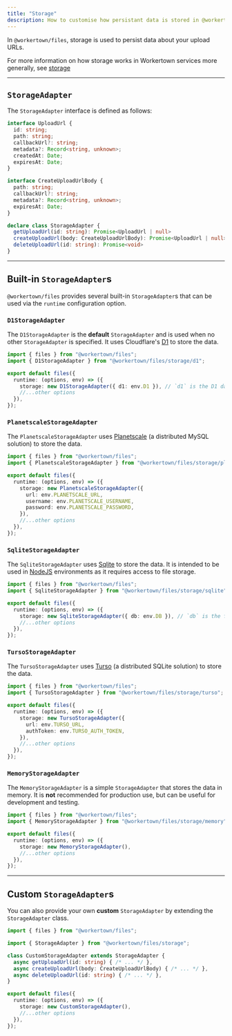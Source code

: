 ```yaml
---
title: "Storage"
description: How to customise how persistant data is stored in @workertown/files.
---
```


In `@workertown/files`, storage is used to persist data about your upload URLs.

For more information on how storage works in Workertown services more generally,
see [storage](/docs/core-concepts/storage)

---

## `StorageAdapter`

The `StorageAdapter` interface is defined as follows:

```ts
interface UploadUrl {
  id: string;
  path: string;
  callbackUrl?: string;
  metadata?: Record<string, unknown>;
  createdAt: Date;
  expiresAt: Date;
}

interface CreateUploadUrlBody {
  path: string;
  callbackUrl?: string;
  metadata?: Record<string, unknown>;
  expiresAt: Date;
}

declare class StorageAdapter {
  getUploadUrl(id: string): Promise<UploadUrl | null>
  createUploadUrl(body: CreateUploadUrlBody): Promise<UploadUrl | null>
  deleteUploadUrl(id: string): Promise<void>
}
```

---

## Built-in `StorageAdapter`s

`@workertown/files` provides several built-in `StorageAdapter`s that can be used
via the `runtime` configuration option.

### `D1StorageAdapter`

The `D1StorageAdapter` is the **default** `StorageAdapter` and is used when no
other `StorageAdapter` is specified. It uses Cloudflare's
[D1](https://developers.cloudflare.com/d1/) to store the data.

```ts
import { files } from "@workertown/files";
import { D1StorageAdapter } from "@workertown/files/storage/d1";

export default files({
  runtime: (options, env) => ({
    storage: new D1StorageAdapter({ d1: env.D1 }), // `d1` is the D1 database bound to the Cloudflare Worker to use for storage
    //...other options
  }),
});
```

### `PlanetscaleStorageAdapter`

The `PlanetscaleStorageAdapter` uses [Planetscale](https://planetscale.com/) (a
distributed MySQL solution) to store the data.

```ts
import { files } from "@workertown/files";
import { PlanetscaleStorageAdapter } from "@workertown/files/storage/planetscale";

export default files({
  runtime: (options, env) => ({
    storage: new PlanetscaleStorageAdapter({
      url: env.PLANETSCALE_URL,
      username: env.PLANETSCALE_USERNAME,
      password: env.PLANETSCALE_PASSWORD,
    }),
    //...other options
  }),
});
```

### `SqliteStorageAdapter`

The `SqliteStorageAdapter` uses [Sqlite](https://www.sqlite.org/index.html) to
store the data. It is intended to be used in [NodeJS](https://nodejs.org/)
environments as it requires access to file storage.

```ts
import { files } from "@workertown/files";
import { SqliteStorageAdapter } from "@workertown/files/storage/sqlite";

export default files({
  runtime: (options, env) => ({
    storage: new SqliteStorageAdapter({ db: env.DB }), // `db` is the file path to the `.sqlite` file to use
    //...other options
  }),
});
```

### `TursoStorageAdapter`

The `TursoStorageAdapter` uses [Turso](https://turso.tech/) (a distributed
SQLite solution) to store the data.

```ts
import { files } from "@workertown/files";
import { TursoStorageAdapter } from "@workertown/files/storage/turso";

export default files({
  runtime: (options, env) => ({
    storage: new TursoStorageAdapter({ 
      url: env.TURSO_URL,
      authToken: env.TURSO_AUTH_TOKEN,
    }),
    //...other options
  }),
});
```

### `MemoryStorageAdapter`

The `MemoryStorageAdapter` is a simple `StorageAdapter` that stores the data in
memory. It is **not** recommended for production use, but can be useful for
development and testing.

```ts
import { files } from "@workertown/files";
import { MemoryStorageAdapter } from "@workertown/files/storage/memory";

export default files({
  runtime: (options, env) => ({
    storage: new MemoryStorageAdapter(),
    //...other options
  }),
});
```

---

## Custom `StorageAdapter`s

You can also provide your own **custom** `StorageAdapter` by extending the
`StorageAdapter` class.

```ts
import { files } from "@workertown/files";

import { StorageAdapter } from "@workertown/files/storage";

class CustomStorageAdapter extends StorageAdapter {
  async getUploadUrl(id: string) { /* ... */ },
  async createUploadUrl(body: CreateUploadUrlBody) { /* ... */ },
  async deleteUploadUrl(id: string) { /* ... */ },
}

export default files({
  runtime: (options, env) => ({
    storage: new CustomStorageAdapter(),
    //...other options
  }),
});
```
